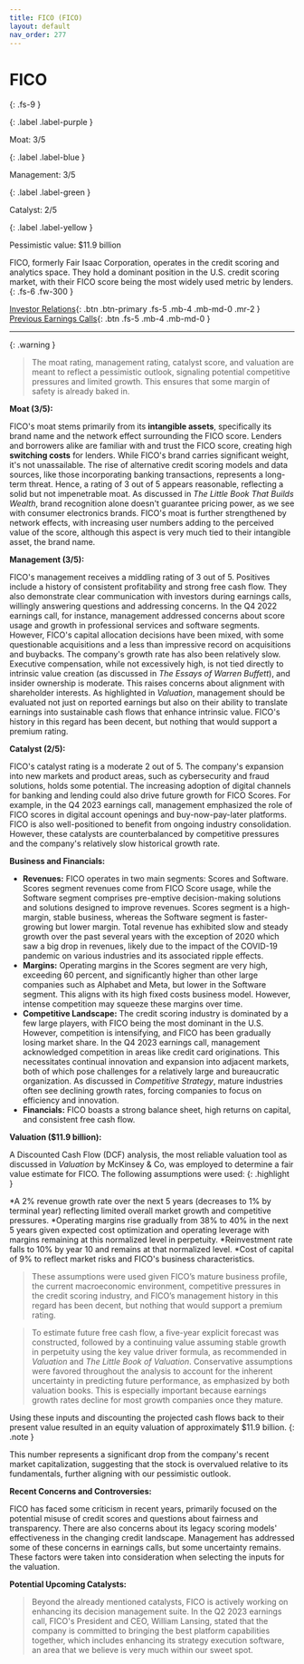 ```yaml
---
title: FICO (FICO)
layout: default
nav_order: 277
---
```


# FICO
{: .fs-9 }

{: .label .label-purple }

Moat: 3/5

{: .label .label-blue }

Management: 3/5

{: .label .label-green }

Catalyst: 2/5

{: .label .label-yellow }

Pessimistic value: $11.9 billion

FICO, formerly Fair Isaac Corporation, operates in the credit scoring and analytics space.  They hold a dominant position in the U.S. credit scoring market, with their FICO score being the most widely used metric by lenders.
{: .fs-6 .fw-300 }

[Investor Relations](https://www.google.com/search?q=FICO+investor+relations){: .btn .btn-primary .fs-5 .mb-4 .mb-md-0 .mr-2 }
[Previous Earnings Calls](https://discountingcashflows.com/company/FICO/transcripts/){: .btn .fs-5 .mb-4 .mb-md-0 }

---

{: .warning } 
>The moat rating, management rating, catalyst score, and valuation are meant to reflect a pessimistic outlook, signaling potential competitive pressures and limited growth. This ensures that some margin of safety is already baked in.


**Moat (3/5):**

FICO's moat stems primarily from its **intangible assets**, specifically its brand name and the network effect surrounding the FICO score. Lenders and borrowers alike are familiar with and trust the FICO score, creating high **switching costs** for lenders.  While FICO's brand carries significant weight, it's not unassailable. The rise of alternative credit scoring models and data sources, like those incorporating banking transactions, represents a long-term threat. Hence, a rating of 3 out of 5 appears reasonable, reflecting a solid but not impenetrable moat. As discussed in *The Little Book That Builds Wealth*, brand recognition alone doesn't guarantee pricing power, as we see with consumer electronics brands.  FICO's moat is further strengthened by network effects, with increasing user numbers adding to the perceived value of the score, although this aspect is very much tied to their intangible asset, the brand name.

**Management (3/5):**

FICO's management receives a middling rating of 3 out of 5. Positives include a history of consistent profitability and strong free cash flow. They also demonstrate clear communication with investors during earnings calls, willingly answering questions and addressing concerns. In the Q4 2022 earnings call, for instance, management addressed concerns about score usage and growth in professional services and software segments.  However, FICO's capital allocation decisions have been mixed, with some questionable acquisitions and a less than impressive record on acquisitions and buybacks. The company's growth rate has also been relatively slow. Executive compensation, while not excessively high, is not tied directly to intrinsic value creation (as discussed in *The Essays of Warren Buffett*), and insider ownership is moderate. This raises concerns about alignment with shareholder interests. As highlighted in *Valuation*, management should be evaluated not just on reported earnings but also on their ability to translate earnings into sustainable cash flows that enhance intrinsic value. FICO's history in this regard has been decent, but nothing that would support a premium rating.

**Catalyst (2/5):**

FICO's catalyst rating is a moderate 2 out of 5. The company's expansion into new markets and product areas, such as cybersecurity and fraud solutions, holds some potential. The increasing adoption of digital channels for banking and lending could also drive future growth for FICO Scores. For example, in the Q4 2023 earnings call, management emphasized the role of FICO scores in digital account openings and buy-now-pay-later platforms. FICO is also well-positioned to benefit from ongoing industry consolidation. However, these catalysts are counterbalanced by competitive pressures and the company's relatively slow historical growth rate.

**Business and Financials:**

* **Revenues:** FICO operates in two main segments: Scores and Software. Scores segment revenues come from FICO Score usage, while the Software segment comprises pre-emptive decision-making solutions and solutions designed to improve revenues. Scores segment is a high-margin, stable business, whereas the Software segment is faster-growing but lower margin. Total revenue has exhibited slow and steady growth over the past several years with the exception of 2020 which saw a big drop in revenues, likely due to the impact of the COVID-19 pandemic on various industries and its associated ripple effects.
* **Margins:** Operating margins in the Scores segment are very high, exceeding 60 percent, and significantly higher than other large companies such as Alphabet and Meta, but lower in the Software segment. This aligns with its high fixed costs business model. However, intense competition may squeeze these margins over time.
* **Competitive Landscape:** The credit scoring industry is dominated by a few large players, with FICO being the most dominant in the U.S. However, competition is intensifying, and FICO has been gradually losing market share. In the Q4 2023 earnings call, management acknowledged competition in areas like credit card originations. This necessitates continual innovation and expansion into adjacent markets, both of which pose challenges for a relatively large and bureaucratic organization. As discussed in *Competitive Strategy*, mature industries often see declining growth rates, forcing companies to focus on efficiency and innovation.
* **Financials:** FICO boasts a strong balance sheet, high returns on capital, and consistent free cash flow.

**Valuation ($11.9 billion):**

A Discounted Cash Flow (DCF) analysis, the most reliable valuation tool as discussed in *Valuation* by McKinsey & Co, was employed to determine a fair value estimate for FICO. The following assumptions were used:
{: .highlight }

*A 2% revenue growth rate over the next 5 years (decreases to 1% by terminal year) reflecting limited overall market growth and competitive pressures.
*Operating margins rise gradually from 38% to 40% in the next 5 years given expected cost optimization and operating leverage with margins remaining at this normalized level in perpetuity.
*Reinvestment rate falls to 10% by year 10 and remains at that normalized level.
*Cost of capital of 9%  to reflect market risks and FICO's business characteristics.


> These assumptions were used given FICO’s mature business profile, the current macroeconomic environment, competitive pressures in the credit scoring industry, and FICO’s management history in this regard has been decent, but nothing that would support a premium rating.

> To estimate future free cash flow, a five-year explicit forecast was constructed, followed by a continuing value assuming stable growth in perpetuity using the key value driver formula, as recommended in *Valuation* and *The Little Book of Valuation*.  Conservative assumptions were favored throughout the analysis to account for the inherent uncertainty in predicting future performance, as emphasized by both valuation books. This is especially important because earnings growth rates decline for most growth companies once they mature.

Using these inputs and discounting the projected cash flows back to their present value resulted in an equity valuation of approximately $11.9 billion.
{: .note }

This number represents a significant drop from the company's recent market capitalization, suggesting that the stock is overvalued relative to its fundamentals, further aligning with our pessimistic outlook.

**Recent Concerns and Controversies:**

FICO has faced some criticism in recent years, primarily focused on the potential misuse of credit scores and questions about fairness and transparency.  There are also concerns about its legacy scoring models' effectiveness in the changing credit landscape.  Management has addressed some of these concerns in earnings calls, but some uncertainty remains. These factors were taken into consideration when selecting the inputs for the valuation.

**Potential Upcoming Catalysts:**

> Beyond the already mentioned catalysts, FICO is actively working on enhancing its decision management suite. In the Q2 2023 earnings call, FICO's President and CEO, William Lansing, stated that the company is committed to bringing the best platform capabilities together, which includes enhancing its strategy execution software, an area that we believe is very much within our sweet spot.



